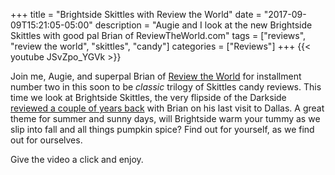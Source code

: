 +++
title = "Brightside Skittles with Review the World"
date = "2017-09-09T15:21:05-05:00"
description = "Augie and I look at the new Brightside Skittles with good pal Brian of ReviewTheWorld.com"
tags = ["reviews", "review the world", "skittles", "candy"]
categories = ["Reviews"]
+++
{{< youtube JSvZpo_YGVk >}}

Join me, Augie, and superpal Brian of [Review the World](http://www.reviewtheworld.com/) for installment number two in this soon to be _classic_ trilogy of Skittles candy reviews. This time we look at Brightside Skittles, the very flipside of the Darkside [reviewed a couple of years back](http://www.reviewtheworld.com/2015/04/skittles-four-ways.html) with Brian on his last visit to Dallas. A great theme for summer and sunny days, will Brightside warm your tummy as we slip into fall and all things pumpkin spice? Find out for yourself, as we find out for ourselves. 
<!--more-->

Give the video a click and enjoy.


